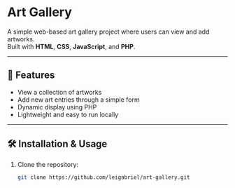 # Art Gallery

A simple web-based art gallery project where users can view and add artworks.  
Built with **HTML**, **CSS**, **JavaScript**, and **PHP**.

---

## 🚀 Features

- View a collection of artworks  
- Add new art entries through a simple form  
- Dynamic display using PHP  
- Lightweight and easy to run locally  

---

## 🛠️ Installation & Usage

1. Clone the repository:
   ```bash
   git clone https://github.com/leigabriel/art-gallery.git
